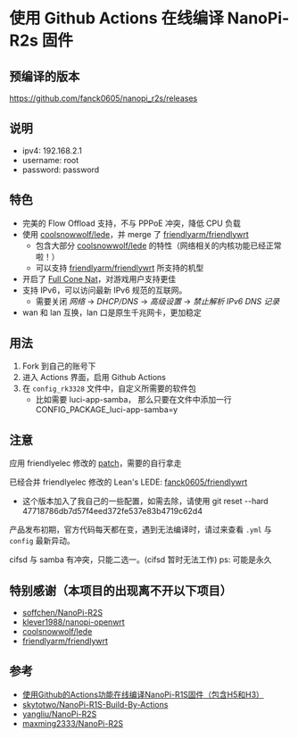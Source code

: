# 使用 Github Actions 在线编译 NanoPi-R2s 固件

## 预编译的版本
https://github.com/fanck0605/nanopi_r2s/releases

## 说明
* ipv4: 192.168.2.1
* username: root
* password: password

## 特色
* 完美的 Flow Offload 支持，不与 PPPoE 冲突，降低 CPU 负载
* 使用 [coolsnowwolf/lede](https://github.com/coolsnowwolf/lede)，并 merge 了 [friendlyarm/friendlywrt](https://github.com/friendlyarm/friendlywrt)
    - 包含大部分 [coolsnowwolf/lede](https://github.com/coolsnowwolf/lede) 的特性（网络相关的内核功能已经正常啦！）
    - 可以支持 [friendlyarm/friendlywrt](https://github.com/friendlyarm/friendlywrt) 所支持的机型
* 开启了 [Full Cone Nat](https://github.com/Chion82/netfilter-full-cone-nat)，对游戏用户支持更佳
* 支持 IPv6，可以访问最新 IPv6 规范的互联网。
    - 需要关闭 *网络* -> *DHCP/DNS* -> *高级设置* -> *禁止解析 IPv6 DNS 记录*
* wan 和 lan 互换，lan 口是原生千兆网卡，更加稳定

## 用法
1. Fork 到自己的账号下
2. 进入 Actions 界面，启用 Github Actions
3. 在 `config_rk3328` 文件中，自定义所需要的软件包
    - 比如需要 luci-app-samba， 那么只要在文件中添加一行 CONFIG_PACKAGE_luci-app-samba=y

## 注意
应用 friendlyelec 修改的 [patch](https://github.com/fanck0605/nanopi_r2s/raw/lean/patches/002-openwrt-apply-friendlywrt.patch)，需要的自行拿走

已经合并 friendlyelec 修改的 Lean's LEDE: [fanck0605/friendlywrt](https://github.com/fanck0605/friendlywrt)
 - 这个版本加入了我自己的一些配置，如需去除，请使用 git reset --hard 47718786db7d57f4eed372fe537e83b4719c62d4

产品发布初期，官方代码每天都在变，遇到无法编译时，请过来查看 `.yml` 与 `config` 最新异动。

cifsd 与 samba 有冲突，只能二选一。(cifsd 暂时无法工作)
ps: 可能是永久

## 特别感谢（本项目的出现离不开以下项目）
* [soffchen/NanoPi-R2S](https://github.com/soffchen/NanoPi-R2S)
* [klever1988/nanopi-openwrt](https://github.com/klever1988/nanopi-openwrt)
* [coolsnowwolf/lede](https://github.com/coolsnowwolf/lede)
* [friendlyarm/friendlywrt](https://github.com/friendlyarm/friendlywrt)

## 参考
* [使用Github的Actions功能在线编译NanoPi-R1S固件（包含H5和H3）](https://totoro.site/index.php/archives/70/)
* [skytotwo/NanoPi-R1S-Build-By-Actions](https://github.com/skytotwo/NanoPi-R1S-Build-By-Actions)
* [yangliu/NanoPi-R2S](https://github.com/yangliu/NanoPi-R2S)
* [maxming2333/NanoPi-R2S](https://github.com/maxming2333/NanoPi-R2S)
